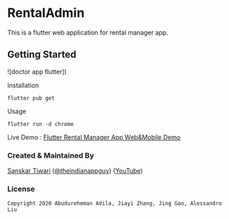 # RentalAdmin

This is a flutter web application for rental manager app.

## Getting Started

![doctor app flutter])

Installation

```
flutter pub get
```
Usage 

```
flutter run -d chrome
```

Live Demo : [Flutter Rental Manager App Web&Mobile Demo](https://youtu.be/uWN17YViIzk)

### Created & Maintained By

[Sanskar Tiwari](https://github.com/theindianappguy) ([@theindianappguy](https://twitter.com/Theindianappguy)) ([YouTube](https://www.youtube.com/c/SanskarTiwari))
> 

### License

    Copyright 2020 Abudureheman Adila, Jiayi Zhang, Jing Gao, Alessandro Liu



